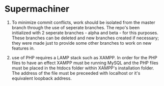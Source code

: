 # Supermachiner

1. To minimize commit conflicts, work should be isolated from the master branch through the use of seperate branches.  The repo's been initialized with 2 seperate branches - alpha and beta - for this purposes.  These branches can be deleted and new branches created if necessary; they were made just to provide some other branches to work on new features in.

2. use of PHP requires a LAMP stack such as XAMPP.  In order for the PHP files to have an effect XAMPP must be running MySQL and the PHP files must be placed in the htdocs folder within XAMPP's installation folder.  The address of the file must be preceeded with localhost or it's equivalent loopback address.


